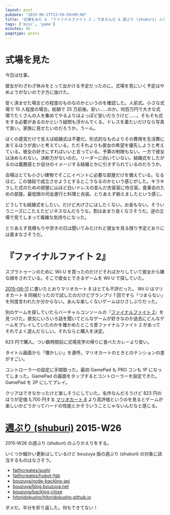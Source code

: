 ```yaml
---
layout: post
pubdate: "2015-06-27T23:59:59+09:00"
title: '式場をみた & 『ファイナルファイト 2 』であそんだ & 週ぶり (shuburi) ふりかえり'
tags: ['misc', 'game']
minutes: 45
pagetype: posts
---
```

# 式場を見た

今日は仕事。

彼女がわざわざ休みをとって出かける予定だったのに。式場を見にいく予定はやめようがないので夕方に抜けた。

安く済ませた場合どの程度のものなのかというのを確認した。人前式。小さな式場で 15 人程度の場合。総額で 25 万前後。安い……のか。何百万円で大きな式場でたくさんの人を集めてやるよりはよっぽど安いだろうけど……。そもそも式をする必要があるのかという疑問も浮かんでくる。ドレスを着たいだけなら写真で良い。家族に見せたいのだろうか。うーん。

ぼくの感覚だけで言えば結婚式は不要だ。形式的なものよりその費用を生活費にあてるほうが良いと考えている。ただそれよりも彼女の希望を優先しようと考えている。彼女の好きにすればいいと言っている。予算の制限もない。一方で彼女は決められない。決断力がないのだ。リーダーに向いていない。結婚式をしたがるのは義務感とか自分のイメージする結婚とかに引きずられているのだろうか。

会場はとても小さい建物でそこにイベントに必要な部屋だけを備えている。なるほど。この値段で成立させようとするとこうなるのかという感じがした。キラキラした式のための部屋に山ほど白いドレスの並んだ衣装室に待合室。食事会のための部屋。最低限の司会進行と料理と衣装。とりあえず揃えましたという感じ。

どうしても結婚式をしたい。だけど大げさにはしたくない。お金もない。そういうニーズにこたえたビジネスなんだろうな。割はあまり良くなさそうだ。逆の立場で見てしまって複雑な気持ちになった。

とりあえず見積もりや空きの日は聞いてみたけれど彼女を見る限り予定どおりには進まなさそうだ。

# 『ファイナルファイト 2』

スプラトゥーンのために Wii U を買ったのだけどそればかりしていて彼女から嫌な顔をされている。そこで彼女とできるゲームを Wii U で探していた。

[2015-06-11][] に書いたとおりマリオカート 8 はとても不評だった。 Wii U はマリオカート 8 同梱だったので試したのだけどグランプリ 1 回ですら「つまらない」を何度言われたか分からない。あんな楽しくないゲームはひさしぶりだった。

別のゲームを探していたらバーチャルコンソールの『[ファイナルファイト 2](http://www.nintendo.co.jp/wiiu/software/vc/jblj/)』を見つけた。彼女にいろいろ話を聞いてどんなゲームが好きなのか過去にどんなゲームをプレイしていたのかを確かめたところ昔ファイナルファイト 2 があってそれでよく遊んだらしい。それならと購入を決定。

823 円で購入。つい数時間前に式場見学の帰りに食べたカレーより安い。

タイトル画面から「懐かしい」を連呼。マリオカートのときとのテンションの差がすごい。

コントローラーの設定に手間取った。最初 GamePad も PRO コンも 1P になってしまった。GamePad の画面をタップするとコントローラーを設定できた。GamePad を 2P にしてプレイ。

クリアはできなかったけど楽しそうにしていた。名作なんだろうけど 823 円のほうが定価 5,700 円する [マリオカート 8](http://www.nintendo.co.jp/wiiu/amkj/) より高評価というのを見るとゲームが楽しいかどうかってハードの性能とかそういうことじゃないんだなと感じる。

# [週ぶり (shuburi)][shuburi] 2015-W26

2015-W26 の週ぶり (shuburi) のふりかえりをする。

いくつか細かい更新はしているけど bouzuya 版の週ぶり (shuburi) の対象に該当するものはなさそう。

- [faithcreates/sushi][]
- [faithcreates/hubot-fgb][]
- [bouzuya/node-backlog-api][]
- [bouzuya/blog.bouzuya.net][]
- [bouzuya/backlog-close][]
- [hitoridokusho/hitoridokusho.github.io][]

ダメだ。半分を折り返した。何もできてない！

[shuburi]: http://shuburi.org
[2015-06-11]: http://blog.bouzuya.net/2015/06/11/
[bouzuya/backlog-close]: https://github.com/bouzuya/backlog-close
[bouzuya/blog.bouzuya.net]: https://github.com/bouzuya/blog.bouzuya.net
[bouzuya/node-backlog-api]: https://github.com/bouzuya/node-backlog-api
[faithcreates/hubot-fgb]: https://github.com/faithcreates/hubot-fgb
[faithcreates/sushi]: https://github.com/faithcreates/sushi
[hitoridokusho/hitoridokusho.github.io]: https://github.com/hitoridokusho/hitoridokusho.github.io

